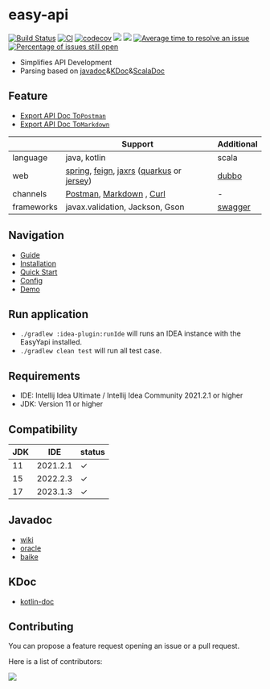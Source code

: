 # easy-api

[![Build Status](https://travis-ci.com/tangcent/easy-api.svg?branch=master)](https://travis-ci.com/tangcent/easy-api)
[![CI](https://github.com/tangcent/easy-api/actions/workflows/ci.yml/badge.svg)](https://github.com/tangcent/easy-api/actions/workflows/ci.yml)
[![codecov](https://codecov.io/gh/tangcent/easy-api/branch/master/graph/badge.svg?token=4DPGLAWL3Q)](https://codecov.io/gh/tangcent/easy-api)
[![](https://img.shields.io/jetbrains/plugin/v/12211?color=blue&label=version)](https://plugins.jetbrains.com/plugin/12211-easyapi)
[![](https://img.shields.io/jetbrains/plugin/d/12211)](https://plugins.jetbrains.com/plugin/12211-easyapi)
[![Average time to resolve an issue](http://isitmaintained.com/badge/resolution/tangcent/easy-api.svg)](http://isitmaintained.com/project/tangcent/easy-api "Average time to resolve an issue")
[![Percentage of issues still open](http://isitmaintained.com/badge/open/tangcent/easy-api.svg)](http://isitmaintained.com/project/tangcent/easy-api "Percentage of issues still open")

- Simplifies API Development
- Parsing based on [javadoc](#Javadoc)&[KDoc](#KDoc)&[ScalaDoc](#ScalaDoc)

## Feature

- [Export API Doc To`Postman`](https://easyapi.itangcent.com/documents/export2postman.html)
- [Export API Doc To`Markdown`](https://easyapi.itangcent.com/documents/export2markdown.html)

|            | Support                                                                                                                                                                                                                                                      | Additional                        |
|------------|--------------------------------------------------------------------------------------------------------------------------------------------------------------------------------------------------------------------------------------------------------------|-----------------------------------|
| language   | java, kotlin                                                                                                                                                                                                                                                 | scala                             |
| web        | [spring](https://spring.io/), [feign](https://spring.io/projects/spring-cloud-openfeign), [jaxrs](https://www.oracle.com/technical-resources/articles/java/jax-rs.html) ([quarkus](https://quarkus.io/) or [jersey](https://eclipse-ee4j.github.io/jersey/)) | [dubbo](https://dubbo.apache.org) |
| channels   | [Postman](https://easyapi.itangcent.com/documents/export2postman.html), [Markdown](https://easyapi.itangcent.com/documents/export2markdown.html) , [Curl](https://curl.se/)                                                                                  | -                                 |
| frameworks | javax.validation, Jackson, Gson                                                                                                                                                                                                                              | [swagger](https://swagger.io/)    |

## Navigation

* [Guide](https://easyapi.itangcent.com/documents/index.html)
* [Installation](https://easyapi.itangcent.com/documents/installation.html)
* [Quick Start](https://easyapi.itangcent.com/documents/use.html)
* [Config](https://easyapi.itangcent.com/setting/index.html)
* [Demo](https://easyapi.itangcent.com/demo/index.html)

## Run application

- `./gradlew :idea-plugin:runIde` will runs an IDEA instance with the EasyYapi installed.
- `./gradlew clean test` will run all test case.

## Requirements

- IDE: Intellij Idea Ultimate / Intellij Idea Community 2021.2.1 or higher
- JDK: Version 11 or higher

## Compatibility

| JDK | IDE      | status |
|-----|----------|--------|
| 11  | 2021.2.1 | ✓      |
| 15  | 2022.2.3 | ✓      |
| 17  | 2023.1.3 | ✓      |

## Javadoc

- [wiki](https://en.wikipedia.org/wiki/Javadoc)
- [oracle](https://docs.oracle.com/javase/8/docs/technotes/tools/windows/javadoc.html)
- [baike](https://baike.baidu.com/item/javadoc)

## KDoc

- [kotlin-doc](https://kotlinlang.org/docs/reference/kotlin-doc.html)

## Contributing

You can propose a feature request opening an issue or a pull request.

Here is a list of contributors:

<a href="https://github.com/tangcent/easy-api/graphs/contributors">
  <img src="https://contrib.rocks/image?repo=tangcent/easy-api" />
</a>